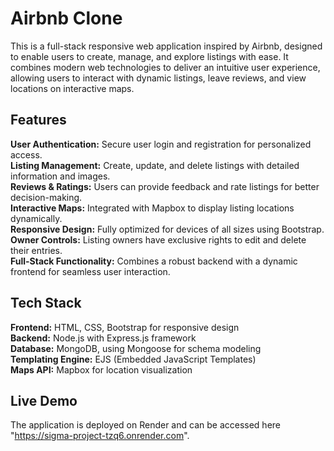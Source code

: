 # Airbnb Clone
This is a full-stack responsive web application inspired by Airbnb, designed to enable users to create, manage, and explore listings with ease. It combines modern web technologies to deliver an intuitive user experience, allowing users to interact with dynamic listings, leave reviews, and view locations on interactive maps.

## **Features**
**User Authentication:** Secure user login and registration for personalized access.  
**Listing Management:** Create, update, and delete listings with detailed information and images.  
**Reviews & Ratings:** Users can provide feedback and rate listings for better decision-making.  
**Interactive Maps:** Integrated with Mapbox to display listing locations dynamically.  
**Responsive Design:** Fully optimized for devices of all sizes using Bootstrap.  
**Owner Controls:** Listing owners have exclusive rights to edit and delete their entries.  
**Full-Stack Functionality:** Combines a robust backend with a dynamic frontend for seamless user interaction.

## **Tech Stack**
**Frontend:** HTML, CSS, Bootstrap for responsive design  
**Backend:** Node.js with Express.js framework  
**Database:** MongoDB, using Mongoose for schema modeling  
**Templating Engine:** EJS (Embedded JavaScript Templates)  
**Maps API:** Mapbox for location visualization

## **Live Demo**
The application is deployed on Render and can be accessed here "https://sigma-project-tzq6.onrender.com".
